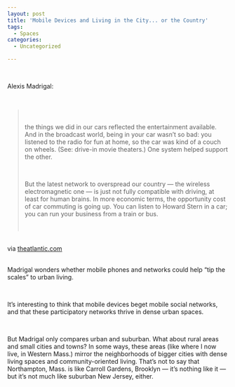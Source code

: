 ```yaml
---
layout: post
title: 'Mobile Devices and Living in the City... or the Country'
tags:
  - Spaces
categories:
  - Uncategorized

---
```


<div class="posterous_bookmarklet_entry"><br /><p>Alexis Madrigal:</p><br /><blockquote class="posterous_long_quote"><br /><p>the things we did in our cars reflected the entertainment available. And in the broadcast world, being in your car wasn&#8217;t so bad: you listened to the radio for fun at home, so the car was kind of a couch on wheels. (See: drive-in movie theaters.) One system helped support the other.</p><br /><p>But the latest network to overspread our country &#8212; the wireless  electromagnetic one &#8212; is just not fully compatible with driving, at least for human brains. In  more economic terms, the opportunity cost of car commuting is going up. You can listen to Howard Stern  in a car; you  can run your business from a train or bus.</p><br /></blockquote><br /><div class="posterous_quote_citation">via <a href="http://www.theatlantic.com/science/archive/2010/08/how-mobile-devices-could-lead-to-more-city-living/61931/">theatlantic.com</a></div><br /><p>Madrigal wonders whether mobile phones and networks could help &#8220;tip the scales&#8221; to urban living.</p><br /><p>It&#8217;s interesting to think that mobile devices beget mobile social networks, and that these participatory networks thrive in dense urban spaces.</p><br /><p>But Madrigal only compares urban and suburban. What about rural areas and small cities and towns? In some ways, these areas (like where I now live, in Western Mass.) mirror the neighborhoods of bigger cities with dense living spaces and community-oriented living.  That&#8217;s not to say that Northampton, Mass. is like Carroll Gardens, Brooklyn &#8212; it&#8217;s nothing like it &#8212; but it&#8217;s not much like suburban New Jersey, either.</p><br /></div><div class="blogger-post-footer"><img width="1" height="1" src="https://blogger.googleusercontent.com/tracker/8920950033468593796-470818961319650863?l=openmobile.blogspot.com" alt="" /></div>
